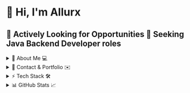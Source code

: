# 👋 Hi, I'm Allurx

## 💼 Actively Looking for Opportunities 🚀 Seeking Java Backend Developer roles

<details>
<summary>🌌 About Me 💻 </summary>

- Building **clean, efficient, high-performance Java applications**  
- Passionate about **backend systems & modular frameworks**  
- Data-driven solutions & analytics enthusiast  
- Frontend (JavaScript) is a hobby  

</details>

<details>
<summary>🔗 Contact & Portfolio ✉️ </summary>
  
- 📧 Email: allurx.zyc@gmail.com  
- 🌐 Portfolio: [https://allurx.io](https://allurx.io)  
- **🔍 Explore my repositories and reach out if you want to discuss Java projects or job opportunities!**

</details>

<details>
<summary>⚡ Tech Stack 🛠️ </summary>
  
**Languages:** Java | SQL | JavaScript (hobby)  
**Frameworks:** Spring Boot | Maven | MyBatis  
**Databases:** MySQL | Redis  
**Tools & DevOps:** Git | Docker | IntelliJ IDEA | Visual Studio Code

</details>

<details>
<summary>📊 GitHub Stats 📈 </summary>

![GitHub Stats](https://github-readme-stats.vercel.app/api?username=allurx&show_icons=true&theme=radical)  
![Top Languages](https://github-readme-stats.vercel.app/api/top-langs/?username=allurx&layout=compact&theme=radical)

</details>
